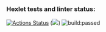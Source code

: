 ### Hexlet tests and linter status:
[![Actions Status](https://github.com/VaalBerit/java-project-lvl1/workflows/hexlet-check/badge.svg)](https://github.com/VaalBerit/java-project-lvl1/actions)
(<a href="https://codeclimate.com/github/codeclimate/codeclimate/maintainability"><img src="https://api.codeclimate.com/v1/badges/a99a88d28ad37a79dbf6/maintainability" /></a>)
<a title="Latest push build on default branch: passed" name="status-images" class="pointer open-popup">
    <img src="https://travis-ci.com/VaalBerit/java-project-lvl1.svg?branch=main&amp;status=passed" alt="build:passed">
  </a>
